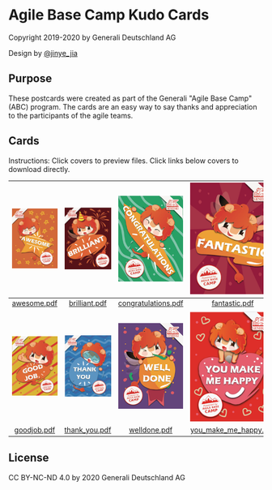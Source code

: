 # Agile Base Camp Kudo Cards

Copyright 2019-2020 by Generali Deutschland AG

Design by [@jinye_jia](https://www.instagram.com/jinye_jia)

## Purpose  
These postcards were created as part of the Generali "Agile Base Camp" (ABC) program. The cards are an easy way to say thanks and appreciation to the participants of the agile teams.  

## Cards  

Instructions: Click covers to preview files. Click links below covers to download directly.  

| [![awesome](docs/images/awesome-front.png)](docs/awesome.pdf) | [![brilliant](docs/images/brilliant-front.png)](docs/brilliant.pdf) | [![congratulations](docs/images/congratulations-front.png)](docs/congratulations.pdf) | [![fantastic](docs/images/fantastic-front.png)](docs/fantastic.pdf) |
|:-------------------------:|:-------------------------:|:-------------------------:|:-------------------------:|
| [awesome.pdf](https://github.com/generaliinformatik/abc_kudo_cards/raw/master/docs/awesome.pdf) | [brilliant.pdf](https://github.com/generaliinformatik/abc_kudo_cards/raw/master/docs/brilliant.pdf) | [congratulations.pdf](https://github.com/generaliinformatik/abc_kudo_cards/raw/master/docs/congratulations.pdf) | [fantastic.pdf](https://github.com/generaliinformatik/abc_kudo_cards/raw/master/docs/fasntastic.pdf) |
| [![goodjob](docs/images/goodjob-front.png)](docs/goodjob.pdf) | [![thank_you](docs/images/thank_you-front.png)](docs/thank_you.pdf) | [![welldone](docs/images/welldone-front.png)](docs/welldone.pdf) | [![you_make_me_happy](docs/images/you_make_me_happy-front.png)](docs/you_make_me_happy.pdf) |
| [goodjob.pdf](https://github.com/generaliinformatik/abc_kudo_cards/raw/master/docs/goodjob.pdf) | [thank_you.pdf](https://github.com/generaliinformatik/abc_kudo_cards/raw/master/docs/thank_you.pdf) | [welldone.pdf](https://github.com/generaliinformatik/abc_kudo_cards/raw/master/docs/welldone.pdf) | [you_make_me_happy.pdf](https://github.com/generaliinformatik/abc_kudo_cards/raw/master/docs/you_make_me_happy.pdf) |

## License  

CC BY-NC-ND 4.0 by 2020 Generali Deutschland AG
